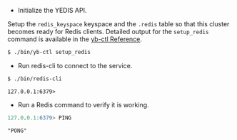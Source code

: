 <!--
+++
private = true
+++
-->

* Initialize the YEDIS API.

Setup the `redis_keyspace` keyspace and the `.redis` table so that this cluster becomes ready for Redis clients. Detailed output for the `setup_redis` command is available in the [yb-ctl Reference](../../admin/yb-ctl/#setup-redis).

```sh
$ ./bin/yb-ctl setup_redis
```

* Run redis-cli to connect to the service.

```sh
$ ./bin/redis-cli
```

```output
127.0.0.1:6379>
```

* Run a Redis command to verify it is working.

```sql
127.0.0.1:6379> PING
```

```output
"PONG"
```
